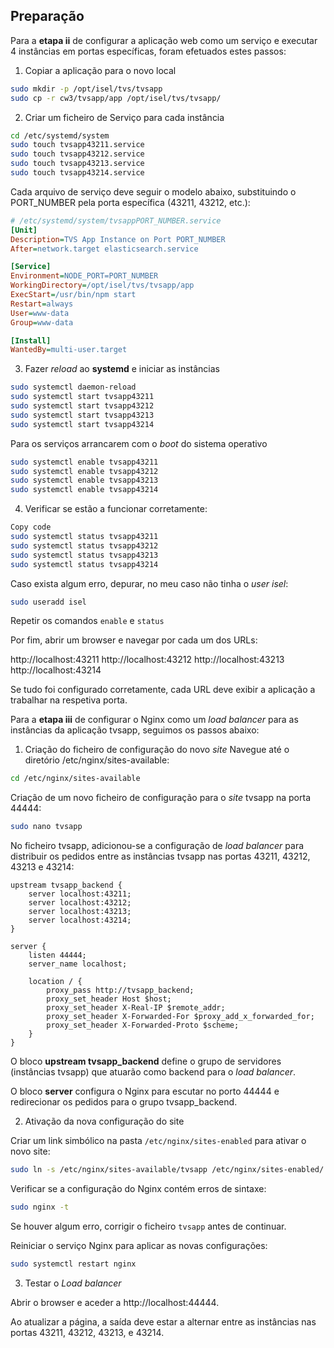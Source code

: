 ## Preparação

Para a **etapa ii** de configurar a aplicação web como um serviço e executar 4 instâncias em portas específicas, foram efetuados estes passos:

1. Copiar a aplicação para o novo local

```bash
sudo mkdir -p /opt/isel/tvs/tvsapp
sudo cp -r cw3/tvsapp/app /opt/isel/tvs/tvsapp/
```

2. Criar um ficheiro de Serviço para cada instância

```bash
cd /etc/systemd/system
sudo touch tvsapp43211.service
sudo touch tvsapp43212.service
sudo touch tvsapp43213.service
sudo touch tvsapp43214.service
```

Cada arquivo de serviço deve seguir o modelo abaixo, substituindo o PORT_NUMBER pela porta específica (43211, 43212, etc.):

```ini
# /etc/systemd/system/tvsappPORT_NUMBER.service
[Unit]
Description=TVS App Instance on Port PORT_NUMBER
After=network.target elasticsearch.service

[Service]
Environment=NODE_PORT=PORT_NUMBER
WorkingDirectory=/opt/isel/tvs/tvsapp/app
ExecStart=/usr/bin/npm start
Restart=always
User=www-data
Group=www-data

[Install]
WantedBy=multi-user.target
```


3. Fazer *reload* ao **systemd** e iniciar as instâncias

```bash
sudo systemctl daemon-reload
sudo systemctl start tvsapp43211
sudo systemctl start tvsapp43212
sudo systemctl start tvsapp43213
sudo systemctl start tvsapp43214
```

Para os serviços arrancarem com o *boot* do sistema operativo

```bash
sudo systemctl enable tvsapp43211
sudo systemctl enable tvsapp43212
sudo systemctl enable tvsapp43213
sudo systemctl enable tvsapp43214
```

4. Verificar se estão a funcionar corretamente:

```bash
Copy code
sudo systemctl status tvsapp43211
sudo systemctl status tvsapp43212
sudo systemctl status tvsapp43213
sudo systemctl status tvsapp43214
```

Caso exista algum erro, depurar, no meu caso não tinha o *user isel*:

```bash
sudo useradd isel
```

Repetir os comandos `enable` e `status`

Por fim, abrir um browser e navegar por cada um dos URLs:

http://localhost:43211
http://localhost:43212
http://localhost:43213
http://localhost:43214

Se tudo foi configurado corretamente, cada URL deve exibir a aplicação a trabalhar na respetiva porta.


Para a **etapa iii** de configurar o Nginx como um *load balancer* para as instâncias da aplicação tvsapp, seguimos os passos abaixo:

1. Criação do ficheiro de configuração do novo *site*
Navegue até o diretório /etc/nginx/sites-available:

```bash
cd /etc/nginx/sites-available
```

Criação de um novo ficheiro de configuração para o *site* tvsapp na porta 44444:

```bash
sudo nano tvsapp
```

No ficheiro tvsapp, adicionou-se a configuração de *load balancer* para distribuir os pedidos entre as instâncias tvsapp nas portas 43211, 43212, 43213 e 43214:

```nginx
upstream tvsapp_backend {
    server localhost:43211;
    server localhost:43212;
    server localhost:43213;
    server localhost:43214;
}

server {
    listen 44444;
    server_name localhost;

    location / {
        proxy_pass http://tvsapp_backend;
        proxy_set_header Host $host;
        proxy_set_header X-Real-IP $remote_addr;
        proxy_set_header X-Forwarded-For $proxy_add_x_forwarded_for;
        proxy_set_header X-Forwarded-Proto $scheme;
    }
}
```

O bloco **upstream tvsapp_backend** define o grupo de servidores (instâncias tvsapp) que atuarão como backend para o *load balancer*.

O bloco **server** configura o Nginx para escutar no porto 44444 e redirecionar os pedidos para o grupo tvsapp_backend.

2. Ativação  da nova configuração do site

Criar um link simbólico na pasta `/etc/nginx/sites-enabled` para ativar o novo site:

```bash
sudo ln -s /etc/nginx/sites-available/tvsapp /etc/nginx/sites-enabled/
```

Verificar se a configuração do Nginx contém erros de sintaxe:

```bash
sudo nginx -t
```

Se houver algum erro, corrigir o ficheiro `tvsapp` antes de continuar.

Reiniciar o serviço Nginx para aplicar as novas configurações:

```bash
sudo systemctl restart nginx
```

3. Testar o *Load balancer*

Abrir o browser e aceder a http://localhost:44444. 

Ao atualizar a página, a saída deve estar a alternar entre as instâncias nas portas 43211, 43212, 43213, e 43214.



